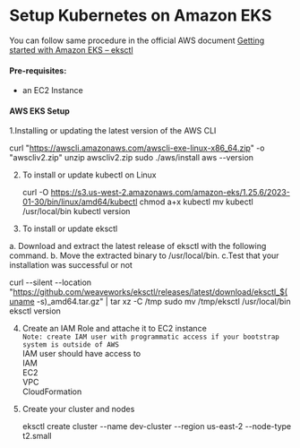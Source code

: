 # Setup Kubernetes on Amazon EKS


You can follow same procedure in the official  AWS document [Getting started with Amazon EKS – eksctl](https://docs.aws.amazon.com/eks/latest/userguide/getting-started-eksctl.html)   

#### Pre-requisites: 
  - an EC2 Instance 
#### AWS EKS Setup
1.Installing or updating the latest version of the AWS CLI
 
   curl "https://awscli.amazonaws.com/awscli-exe-linux-x86_64.zip" -o "awscliv2.zip"
   unzip awscliv2.zip
   sudo ./aws/install
   aws --version
   
2. To install or update kubectl on Linux

   curl -O https://s3.us-west-2.amazonaws.com/amazon-eks/1.25.6/2023-01-30/bin/linux/amd64/kubectl
   chmod a+x kubectl
   mv kubectl /usr/local/bin
   kubectl version
   
3. To install or update eksctl

a. Download and extract the latest release of eksctl with the following command.
b. Move the extracted binary to /usr/local/bin.
c.Test that your installation was successful or not

   curl --silent --location "https://github.com/weaveworks/eksctl/releases/latest/download/eksctl_$(uname -s)_amd64.tar.gz" | tar xz -C /tmp
   sudo mv /tmp/eksctl /usr/local/bin
   eksctl version
   
4. Create an IAM Role and attache it to EC2 instance    
   `Note: create IAM user with programmatic access if your bootstrap system is outside of AWS`   
   IAM user should have access to   
   IAM   
   EC2   
   VPC    
   CloudFormation   
   
5. Create your cluster and nodes

    eksctl create cluster --name dev-cluster --region us-east-2 --node-type t2.small
    


   
  
